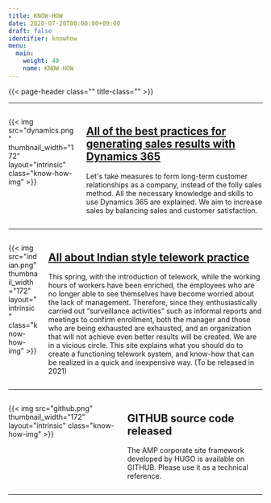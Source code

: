 ```yaml
---
title: KNOW-HOW
date: 2020-07-20T00:00:00+09:00
draft: false
identifier: knowhow
menu:
  main:
    weight: 40
    name: KNOW-HOW
---
```


{{< page-header class="" title-class="" >}}

<hr>
<div id='dynamics365' class='container'>
  <div class="columns py3">
  <div class="column col-2 col-sm-12 text-center">

{{< img src="dynamics.png" thumbnail_width="172" layout="intrinsic" class="know-how-img" >}}

  </div>
    <div class='column col-10 col-sm-12'>
      <a href='https://dynamics365.andaze.com/'><h2 class='know-how-title'>All of the best practices for generating sales results with Dynamics 365</h2></a>
      <p class='know-how-description'>Let's take measures to form long-term customer relationships as a company, instead of the folly sales method. All the necessary knowledge and skills to use Dynamics 365 are explained. We aim to increase sales by balancing sales and customer satisfaction.</p>
    </div>
  </div>
</div>
<hr>

<div id='telework' class='container'>
  <div class="columns py3">
  <div class="column col-2 col-sm-12 text-center">

{{< img src="indian.png" thumbnail_width="172" layout="intrinsic" class="know-how-img" >}}

  </div>
    <div class='column col-10 col-sm-12'>
      <a href='#'><h2 class='know-how-title'>All about Indian style telework practice</h2></a>
      <p class='know-how-description'>This spring, with the introduction of telework, while the working hours of workers have been enriched, the employees who are no longer able to see themselves have become worried about the lack of management. Therefore, since they enthusiastically carried out “surveillance activities” such as informal reports and meetings to confirm enrollment, both the manager and those who are being exhausted are exhausted, and an organization that will not achieve even better results will be created. We are in a vicious circle. This site explains what you should do to create a functioning telework system, and know-how that can be realized in a quick and inexpensive way. (To be released in 2021)</p>
    </div>
  </div>
</div>
<hr>

<div id='github' class='container'>
  <div class="columns py3">
  <div class="column col-2 col-sm-12 text-center">

{{< img src="github.png" thumbnail_width="172" layout="intrinsic" class="know-how-img" >}}

  </div>
    <div class='column col-10 col-sm-12'>
      <a ><h2 class='know-how-title'>GITHUB source code released</h2></a>
      <p class='know-how-description'>The AMP corporate site framework developed by HUGO is available on GITHUB. Please use it as a technical reference.</p>
    </div>
  </div>
</div>
<hr>